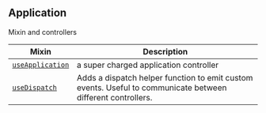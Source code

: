 ## Application

Mixin and controllers

| Mixin| Description |
|------|-------------|
|[`useApplication`](./docs/application-controller.md)|a super charged application controller|
|[`useDispatch`](./docs/use-dispatch.md)|Adds a dispatch helper function to emit custom events. Useful to communicate between different controllers.|
